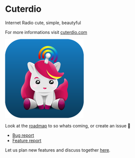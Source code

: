 # Cuterdio
Internet Radio cute, simple, beautyful

For more informations visit [cuterdio.com](https://cuterdio.com)


![](img/icon_256.png)

Look at the [roadmap](https://github.com/Suplanus/Cuterdio/milestones?direction=asc&sort=title&state=open) to so whats coming, or create an issue 🦄
- [Bug report](https://github.com/Suplanus/Cuterdio/issues/new?assignees=&labels=bug&template=bug_report.md&title=)
- [Feature report](https://github.com/Suplanus/Cuterdio/issues/new?assignees=&labels=request&template=feature_request.md&title=)


Let us plan new features and discuss together [here](https://github.com/Suplanus/Cuterdio/labels/request).